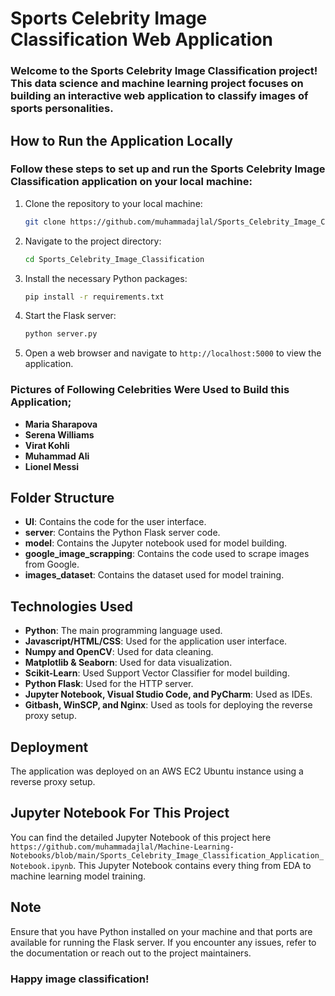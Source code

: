 # Sports Celebrity Image Classification Web Application

###  Welcome to the Sports Celebrity Image Classification project! This data science and machine learning project focuses on building an interactive web application to classify images of sports personalities.

## How to Run the Application Locally

### Follow these steps to set up and run the Sports Celebrity Image Classification application on your local machine:

1. Clone the repository to your local machine:

    ```bash
    git clone https://github.com/muhammadajlal/Sports_Celebrity_Image_Classification.git
    ```

2. Navigate to the project directory:

    ```bash
    cd Sports_Celebrity_Image_Classification
    ```

3. Install the necessary Python packages:

    ```bash
    pip install -r requirements.txt
    ```

4. Start the Flask server:

    ```bash
    python server.py
    ```

5. Open a web browser and navigate to `http://localhost:5000` to view the application.

### Pictures of Following Celebrities Were Used to Build this Application;
- **Maria Sharapova**
- **Serena Williams**
- **Virat Kohli**
- **Muhammad Ali**
- **Lionel Messi**


## Folder Structure

- **UI**: Contains the code for the user interface.
- **server**: Contains the Python Flask server code.
- **model**: Contains the Jupyter notebook used for model building.
- **google_image_scrapping**: Contains the code used to scrape images from Google.
- **images_dataset**: Contains the dataset used for model training.

## Technologies Used

- **Python**: The main programming language used.
- **Javascript/HTML/CSS**: Used for the application user interface.
- **Numpy and OpenCV**: Used for data cleaning.
- **Matplotlib & Seaborn**: Used for data visualization.
- **Scikit-Learn**: Used Support Vector Classifier for model building.
- **Python Flask**: Used for the HTTP server.
- **Jupyter Notebook, Visual Studio Code, and PyCharm**: Used as IDEs.
- **Gitbash, WinSCP, and Nginx**: Used as tools for deploying the reverse proxy setup.

## Deployment

The application was deployed on an AWS EC2 Ubuntu instance using a reverse proxy setup.

## Jupyter Notebook For This Project 
You can find the detailed Jupyter Notebook of this project here `https://github.com/muhammadajlal/Machine-Learning-Notebooks/blob/main/Sports_Celebrity_Image_Classification_Application_Notebook.ipynb`. This Jupyter Notebook contains every thing from EDA to machine learning model training.

## Note

Ensure that you have Python installed on your machine and that ports are available for running the Flask server. If you encounter any issues, refer to the documentation or reach out to the project maintainers.

### Happy image classification!
